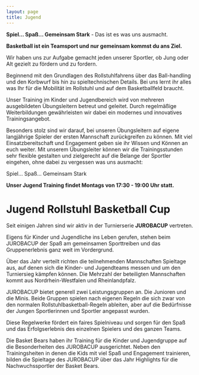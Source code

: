 ```yaml
---
layout: page
title: Jugend
---
```


**Spiel… Spaß… Gemeinsam Stark** - Das ist es was uns ausmacht.

**Basketball ist ein Teamsport und nur gemeinsam kommst du ans Ziel.**

Wir haben uns zur Aufgabe gemacht jeden unserer Sportler, ob Jung oder Alt gezielt zu fördern und zu fordern.

Beginnend mit den Grundlagen des Rollstuhlfahrens über das Ball-handling und den Korbwurf bis hin zu spieltechnischen Details. Bei uns lernt ihr alles was Ihr für die Mobilität im Rollstuhl und auf dem Basketballfeld braucht.

Unser Training im Kinder und Jugendbereich wird von mehreren ausgebildeten Übungsleitern betreut und geleitet. Durch regelmäßige Weiterbildungen gewährleisten wir dabei ein modernes und innovatives Trainingsangebot.

Besonders stolz sind wir darauf, bei unseren Übungsleitern auf eigene langjährige Spieler der ersten Mannschaft zurückgreifen zu können. Mit viel Einsatzbereitschaft und Engagement geben sie ihr Wissen und Können an euch weiter. Mit unserem Übungsleiter können wir die Trainingsstunden sehr flexible gestalten und zielgerecht auf die Belange der Sportler eingehen, ohne dabei zu vergessen was uns ausmacht:

Spiel… Spaß… Gemeinsam Stark

**Unser Jugend Training findet Montags von 17:30 - 19:00 Uhr statt.**

# Jugend Rollstuhl Basketball Cup

Seit einigen Jahren sind wir aktiv in der Turnierserie **JUROBACUP** vertreten.

Eigens für Kinder und Jugendliche ins Leben gerufen, stehen beim JUROBACUP der Spaß am gemeinsamen Sporttreiben und das Gruppenerlebnis ganz weit im Vordergrund.

Über das Jahr verteilt richten die teilnehmenden Mannschaften Spieltage aus, auf denen sich die Kinder- und Jugendteams messen und um den Turniersieg kämpfen können. Die Mehrzahl der beteiligten Mannschaften kommt aus Nordrhein-Westfalen und Rheinlandpfalz.

JUROBACUP bietet generell zwei Leistungsgruppen an. Die Junioren und die Minis. Beide Gruppen spielen nach eigenen Regeln die sich zwar von den normalen Rollstuhlbasketball-Regeln ableiten, aber auf die Bedürfnisse der Jungen Sportlerinnen und Sportler angepasst wurden.

Diese Regelwerke fördert ein faires Spielniveau und sorgen für den Spaß und das Erfolgserlebnis des einzelnen Spielers und des ganzen Teams.

Die Basket Bears haben ihr Training für die Kinder und Jugendgruppe auf die Besonderheiten des JUROBACUP ausgerichtet. Neben den Trainingsheiten in denen die Kids mit viel Spaß und Engagement trainieren, bilden die Spieltage des JUROBACUP über das Jahr Highlights für die Nachwuchssportler der Basket Bears. 
